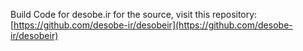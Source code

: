 Build Code for desobe.ir
for the source, visit this repository:
[https://github.com/desobe-ir/desobeir](https://github.com/desobe-ir/desobeir)
